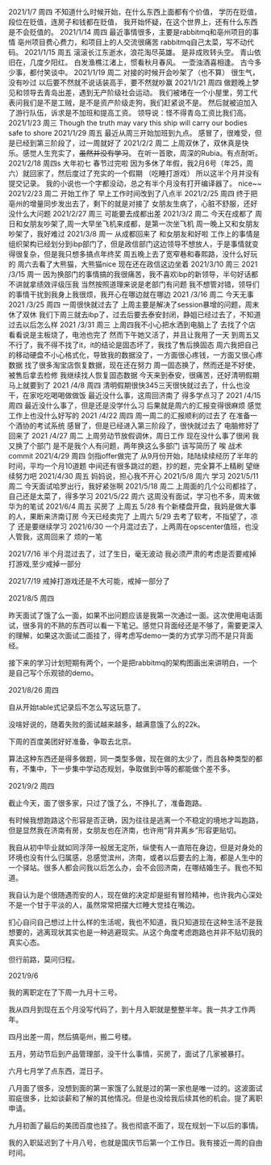 2021/1/7 周四
不知道什么时候开始，在什么东西上面都有个价值，
学历在贬值，段位在贬值，连房子和钱都在贬值，
我开始怀疑，在这个世界上，还有什么东西是不会贬值的。
2021/1/14 周四
最近事情很多，主要是rabbitmq和亳州项目的事情
亳州项目费心费力，和项目上的人交流很痛苦
rabbitmq自己太菜，写不动代码。
2021/1/15 周五
滚滚长江东逝水，浪花淘尽英雄。
是非成败转头空。
青山依旧在，几度夕阳红。
白发渔樵江渚上，惯看秋月春风。
一壶浊酒喜相逢。
古今多少事，都付笑谈中。
2021/1/19 周二
对接的时候开会吵架了（也不算）
很生气，没有吵过
以后要不然就不说话装高手，要不然就吵赢
2021/1/21 周四
做题晚上梦见和领导去青岛出差，遇到无产阶级社会运动。
我们被堵在一个小屋里，劳工代表问我们是不是工贼，是不是资产阶级走狗，我们赶紧说不是。
然后就被迫加入了游行队伍，诉求是不加班和提高工资。
领导说：怪不得青岛工资比我们高。
2021/1/23 周三
Though the truth may vary
this ship will carry our bodies safe to shore
2021/1/29 周五
最近从周三开始加班到九点。
感冒了，很难受，但是已经到第三阶段了，过一周就好了
2021/2/2 周二
上周双休了，双休真是快乐。感觉人生充实了，~~虽然并没有学习~~。
在听一首歌，周深的Rubia。有点耐听。
2021/2/18 周四s 大年初七
春节过完啦
因为多休了年假，我2月6号（年25，周六）就回家了，然后度过了充实的一个假期
（吃睡打游戏）
所以这半个月并没有提交记录。
我的小说也一个字都没动，总之有半个月没有打开编译器了。
nice~~
2021/2/23 周二
开始工作了
早上工作时间改到了八点半
2021/2/25 周四
终于把亳州的增量同步发出去了，剩下的就是对接了
女朋友生病了，心脏不舒服，还好没什么大问题
2021/2/27 周三
可能要去成都出差
2021/3/2 周二
今天在成都了
周日和女朋友吵架了,周一大早坐飞机来成都，是第一次坐飞机
周一晚上又和女朋友吵架了，我好难过
2021/3/8 周一
从成都回来了
和女朋友和好啦
工作上的事情是组织架构已经划分到ibp部门了，但是政信部门这边领导不想放人，于是事情就变得很复杂，但是我只想多搞点年终奖
周五晚上去了宽窄巷和春熙路，没什么好玩的
周六去看了大熊猫，大熊猫nice
现在还在政信这边坐着
2021/3/10 周三
2021 /3/15 周一
因为换部门的事情搞的我很痛苦，我不喜欢ibp的新领导，半句好话都不讲就拿绩效评级压我
当然按照道理来说是老部门有问题
我不想管对错，领导们的事情干扰到我身上我很烦，我开心在哪边就在哪边
2021 /3/16 周二
今天无事
2021 /3/25 周四
一周很快就过去了
上周主要是解决了session暴增的问题，周末休了双休
我们下周三就去ibp了，过去后要去泰安封闭，静姐已经过去了，不知道过去以后怎么样
2021 /3/31 周三
上周四我不小心把水洒到电脑上了
去找了个店看看说是主板烧了，电池也完了
然而下午她又活了，并且让我用了一天
到周五又不行了，我不得不找了it，it的结论是固态坏了，我找了售后换固态
周六我把自己的移动硬盘不小心格式化，导致我的数据没了，一方面很心疼钱，一方面又很心疼数据
找了很多淘宝店恢复数据，现在还在努力
周一固态换了，然而还是不好使，被售后拿去检修
我继续找人恢复固态数据
今天来到泰安，很痛苦，还好清明假期马上就要到了
2021 /4/8 周四
清明假期很快345三天很快就过去了，什么也没干，在家吃吃喝喝做做饭
最近没什么事，这周回济南了
得多学点习了
2021 /4/15 周四
最近没什么事了，但是还是没学什么习
后果就是周六的汇报变得很麻烦
感觉工作上也没什么好写的
2021 /4/22 周四
周一周二的汇报顺利的过去了
在准备一个酒协的考试系统
感冒了，但是已经进入第三阶段了，很快就过去了
电脑修好了回来了
2021 /4/27 周二
上周劳动节放假调休，周日工作
现在没什么事了很闲
我又换了个部门
是不是我个人有问题，两年换这么多部门
该写简历了
唉
战术commit
2021/4/29 周四
剑指offer做完了
从9月份开始，陆陆续续经历了半年的时间，平均一个月10道题
中间还有很多跳过的题，抄的题，完全算不上精刷
望继续努力吧
2021/4/30 周五
妈妈说，担心我不开心
2021/5/8 周六
学习
2021/5/11 周二
今天面试哈罗出行，我好紧张啊
2021/5/18 周二
上周面的几个公司都挂了，自己还是太菜了，得多学习
2021/5/22 周六
这周没有面试，学习也不多，周末做华为的笔试
2021/6/4 周五
买房了
上周五 5/28 有个新楼盘开盘，我妈是做大事的人，果断来济南订房
今天已经卖完了
上周六 5/29 去考了软考，不指望了，凉了
还是要继续学习
2021/6/30
一个月混过去了，上两周在opscenter值班，也没人管我，这周回来了
烦的一笔

2021/7/16
半个月混过去了，过了生日，毫无波动
我必须严肃的考虑是否要戒掉打游戏,至少戒掉一部分

2021/7/19
戒掉打游戏还是不大可能，戒掉一部分了

2021/8/5 周四

昨天面试了饿了么一面，如果不出问题应该是我第一次通过一面。这次使用电话面试，很多背的不熟的东西可以看一下笔记。感觉只背面经还是不够了，需要更深入的理解，如果这次面试二面挂了，得考虑写demo一类的方式学习而不是只背面经。

接下来的学习计划短期有两个，一个是把rabbitmq的架构图画出来讲明白，一个是自己写个乐观锁的demo。

2021/8/26 周四

自从开始table式记录后不怎么写这玩意了。

没啥好说的，随着失败的面试越来越多，越满意饿了么的22k。

下周的百度美团好好准备，争取去北京。

算法这种东西还是得多做题，同一类型多做，现在做的太少了，而且各种类型的都有，不集中，下一步集中学动态规划，争取做到中等的都能做个差不多。

2021/9/2 周四

截止今天，面了很多家，只过了饿了么，不挣扎了，准备跑路。

有时候我想跑路这个形容是否正确，因为往往是逃离一个不稳定的境地才叫跑路，但是显然我在济南有房，女朋友也在济南，也许用“背井离乡”形容更贴切。

我自从初中毕业就如同浮萍一般居无定所，纵使有人一直陪在身边，但是对身处的环境也没有什么归属感，总感觉滨州，济南，或者以后要去的上海，都是人生中的一个驿站。很多人都会问我以后怎么办，会不会回济南，在哪结婚生子。我也不知道。

我自认为是个很随遇而安的人，现在做的决定却是挺有冒险精神，也许我内心深处不是一个甘于平淡的人，虽然常常把摆大烂睡大觉挂在嘴边。

扪心自问自己想过上什么样的生活呢，我也不知道，我只知道现在这种生活不是我想要的，逃离现状其实也是一种逃避现实。从这个角度考虑跑路也并非不贴切我的真实心态。

但行前路，莫问归程。

2021/9/6

我的离职定在了下周一九月十三号。

我从四月到现在五个月没写代码了，到十月入职就是整整半年。我一共才工作两年。

四月出差一周，然后搞亳州，搬二号楼。

五月，劳动节后到产品管理部，没干什么事情，买房了，面试了几家被暴打。

六月七月学了点东西，混日子。

八月面了很多，没想到面的第一家饿了么就是过的第一家也是唯一过的。这波面试瑕疵很多，比如谈薪和了解的其他情况。但是也没给我后续其他的机会。提了离职申请。

九月初面了最后的美团百度也挂了。我也彻底不面了，现在规划一下以后的事情。

我的入职延迟到了十月八号，也就是国庆节后第一个工作日。我有接近一周的自由时间。









